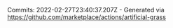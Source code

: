 Commits: 2022-02-27T23:40:37.207Z - Generated via https://github.com/marketplace/actions/artificial-grass
<br>
